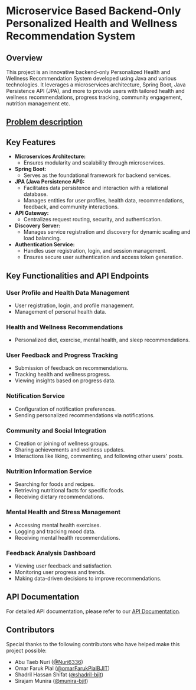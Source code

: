 # Microservice Based Backend-Only Personalized Health and Wellness Recommendation System

## Overview

This project is an innovative backend-only Personalized Health and Wellness Recommendation System developed 
using Java and various technologies. It leverages a microservices architecture, Spring Boot, Java Persistence API (JPA), 
and more to provide users with tailored health and wellness recommendations, progress tracking, community engagement, nutrition management etc.

## [Problem description](https://drive.google.com/file/d/1btBUPizliT7EhLjsN6w8lKq0cFGSlbZH/view?usp=sharing)


## Key Features

- **Microservices Architecture:**
  - Ensures modularity and scalability through microservices.
- **Spring Boot:**
  - Serves as the foundational framework for backend services.
- **JPA (Java Persistence API):**
  - Facilitates data persistence and interaction with a relational database.
  - Manages entities for user profiles, health data, recommendations, feedback, and community interactions.
- **API Gateway:**
  - Centralizes request routing, security, and authentication.
- **Discovery Server:**
  - Manages service registration and discovery for dynamic scaling and load balancing.
- **Authentication Service:**
  - Handles user registration, login, and session management.
  - Ensures secure user authentication and access token generation.

## Key Functionalities and API Endpoints

### User Profile and Health Data Management

- User registration, login, and profile management.
- Management of personal health data.

### Health and Wellness Recommendations

- Personalized diet, exercise, mental health, and sleep recommendations.

### User Feedback and Progress Tracking

- Submission of feedback on recommendations.
- Tracking health and wellness progress.
- Viewing insights based on progress data.

### Notification Service

- Configuration of notification preferences.
- Sending personalized recommendations via notifications.

### Community and Social Integration

- Creation or joining of wellness groups.
- Sharing achievements and wellness updates.
- Interactions like liking, commenting, and following other users' posts.

### Nutrition Information Service

- Searching for foods and recipes.
- Retrieving nutritional facts for specific foods.
- Receiving dietary recommendations.

### Mental Health and Stress Management

- Accessing mental health exercises.
- Logging and tracking mood data.
- Receiving mental health recommendations.

### Feedback Analysis Dashboard

- Viewing user feedback and satisfaction.
- Monitoring user progress and trends.
- Making data-driven decisions to improve recommendations.

## API Documentation

For detailed API documentation, please refer to our [API Documentation](https://docs.google.com/spreadsheets/d/19VWlp7dKC9amoWG9mogtaU6F5BJeed9Vtw7y_FHgH8s/edit?usp=sharing).


## Contributors

Special thanks to the following contributors who have helped make this project possible:

- Abu Taeb Nuri ([@Nuri6336](https://github.com/Nuri6336t))
- Omar Faruk Pial ([@omarFarukPialBJIT](https://github.com/omarFarukPialBJIT))
- Shadril Hassan Shifat ([@shadril-bjit](https://github.com/shadril-bjit))
- Sirajam Munira ([@munira-bjit](https://github.com/munira-bjit))

